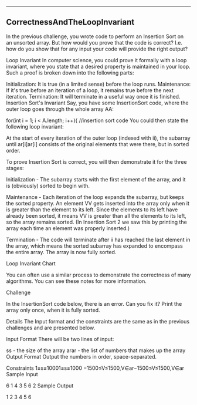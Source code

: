 ﻿-------------------------------------------------------------
CorrectnessAndTheLoopInvariant
-------------------------------------------------------------

In the previous challenge, you wrote code to perform an Insertion Sort on an unsorted array. But how would you prove that the code is correct? I.e. how do you show that for any input your code will provide the right output?

Loop Invariant 
In computer science, you could prove it formally with a loop invariant, where you state that a desired property is maintained in your loop. Such a proof is broken down into the following parts:

Initialization: It is true (in a limited sense) before the loop runs.
Maintenance: If it's true before an iteration of a loop, it remains true before the next iteration.
Termination: It will terminate in a useful way once it is finished.
Insertion Sort's Invariant 
Say, you have some InsertionSort code, where the outer loop goes through the whole array AA:

for(int i = 1; i < A.length; i++){
//insertion sort code
You could then state the following loop invariant:

At the start of every iteration of the outer loop (indexed with ii), the subarray until ar[i]ar[i] consists of the original elements that were there, but in sorted order.

To prove Insertion Sort is correct, you will then demonstrate it for the three stages:

Initialization - The subarray starts with the first element of the array, and it is (obviously) sorted to begin with.

Maintenance - Each iteration of the loop expands the subarray, but keeps the sorted property. An element VV gets inserted into the array only when it is greater than the element to its left. Since the elements to its left have already been sorted, it means VV is greater than all the elements to its left, so the array remains sorted. (In Insertion Sort 2 we saw this by printing the array each time an element was properly inserted.)

Termination - The code will terminate after ii has reached the last element in the array, which means the sorted subarray has expanded to encompass the entire array. The array is now fully sorted.

Loop Invariant Chart

You can often use a similar process to demonstrate the correctness of many algorithms. You can see these notes for more information.

Challenge

In the InsertionSort code below, there is an error. Can you fix it? Print the array only once, when it is fully sorted.

Details 
The Input format and the constraints are the same as in the previous challenges and are presented below.

Input Format 
There will be two lines of input:

ss - the size of the array
arar - the list of numbers that makes up the array
Output Format 
Output the numbers in order, space-separated.

Constraints 
1≤s≤10001≤s≤1000 
−1500≤V≤1500,V∈ar−1500≤V≤1500,V∈ar
Sample Input

6
1 4 3 5 6 2
Sample Output

1 2 3 4 5 6 